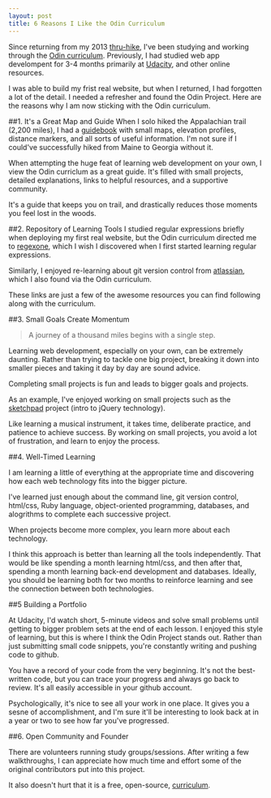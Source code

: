 ```yaml
---
layout: post
title: 6 Reasons I Like the Odin Curriculum
---
```


Since returning from my 2013 [thru-hike](http://www.atjindo.com), I've been studying and working through the [Odin curriculum](http://www.theodinproject.com/courses). Previously, I had studied web app develompent for 3-4 months primarily at [Udacity](https://www.udacity.com/), and other online resources.

 I was able to build my frist real website, but when I returned, I had forgotten a lot of the detail. I needed a refresher and found the Odin Project. Here are the reasons why I am now sticking with the Odin curriculum.

<!--more-->

##1. It's a Great Map and Guide
When I solo hiked the Appalachian trail (2,200 miles), I had a [guidebook](http://www.amazon.com/The-A-T-Guide-Southbound-2013/dp/0982980833/ref=sr_1_2?ie=UTF8&qid=1399332731&sr=8-2&keywords=awol+guide+southbound) with small maps, elevation profiles, distance markers, and all sorts of useful information.  I'm not sure if I could've successfully hiked from Maine to Georgia without it.

When attempting the huge feat of learning web development on your own, I view the Odin curriclum as a great guide. It's filled with small projects, detailed explanations, links to helpful resources, and a supportive community.  

It's a guide that keeps you on trail, and drastically reduces those moments you feel lost in the woods.

##2. Repository of Learning Tools
I studied regular expressions briefly when deploying my first real website, but the Odin curriculum directed me to [regexone](http://regexone.com/), which I wish I discovered when I first started learning regular expressions.  

Similarly, I enjoyed re-learning about git version control from [atlassian](https://www.atlassian.com/git/tutorial), which I also found via the Odin curriculum.  

These links are just a few of the awesome resources you can find following along with the curriculum.

##3. Small Goals Create Momentum

>A journey of a thousand miles begins with a single step.

Learning web development, especially on your own, can be extremely daunting.  Rather than trying to tackle one big project, breaking it down into smaller pieces and taking it day by day are sound advice.

Completing small projects is fun and leads to bigger goals and projects.

As an example, I've enjoyed working on small projects such as the [sketchpad](https://github.com/Jberczel/odin-projects/tree/master/sketchpad) project (intro to jQuery technology).

Like learning a musical instrument, it takes time, deliberate practice, and patience to achieve success. By working on small projects, you avoid a lot of frustration, and learn to enjoy the process.

##4. Well-Timed Learning

I am learning a little of everything at the appropriate time and discovering how each web technology fits into the bigger picture.

I've learned just enough about the command line, git version control, html/css, Ruby language, object-oriented programming, databases, and alogrithms to complete each successive project.

When projects become more complex, you learn more about each technology. 

I think this approach is better than learning all the tools independently.  That would be like spending a month learning html/css, and then after that, spending a month learning back-end development and databases.  Ideally, you should be learning both for two months to reinforce learning and see the connection between both technologies.


##5 Building a Portfolio

At Udacity, I'd watch short, 5-minute videos and solve small problems until getting to bigger problem sets at the end of each lesson.  I enjoyed this style of learning, but this is where I think the Odin Project stands out.  Rather than just submitting small code snippets, you're constantly writing and pushing code to github.

You have a record of your code from the very beginning.  It's not the best-written code, but you can trace your progress and always go back to review. It's all easily accessible in your github account.

Psychologically, it's nice to see all your work in one place.  It gives you a sesne of accomplishment, and I'm sure it'll be interesting to look back at in a year or two to see how far you've progressed.


##6. Open Community and Founder

There are volunteers running study groups/sessions. After writing a few walkthroughs, I can appreciate how much time and effort some of the original contributors put into this project.

It also doesn't hurt that it is a free, open-source, [curriculum](https://github.com/TheOdinProject/theodinproject).




